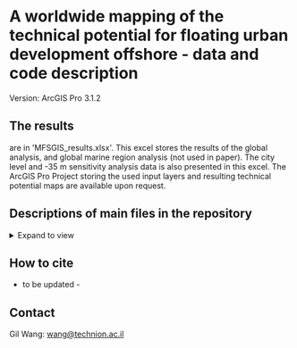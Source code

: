 # A worldwide mapping of the technical potential for floating urban development offshore - data and code description
Version: ArcGIS Pro 3.1.2
## The results
are in 'MFSGIS_results.xlsx'. This excel stores the results of the global analysis, and global marine region analysis (not used in paper). The city level and -35 m sensitivity analysis data is also presented in this excel. 
The ArcGIS Pro Project storing the used input layers and resulting technical potential maps are available upon request.
## Descriptions of main files in the repository
<details>
<summary>Expand to view</summary>

| Folder | File | Decription |
|-|-|-|
|(root)|GIS_model_pub.ipynb |ArcGIS Pro Jupyter Notebook used to create the technical potential results |
|(root)|MFSGIS_results.xlsx| See above |
</details>

## How to cite
- to be updated -

## Contact
Gil Wang: wang@technion.ac.il
